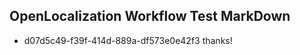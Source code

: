 ## OpenLocalization Workflow Test MarkDown
* d07d5c49-f39f-414d-889a-df573e0e42f3 thanks!

<!--HONumber=Aug16_HO5-->


